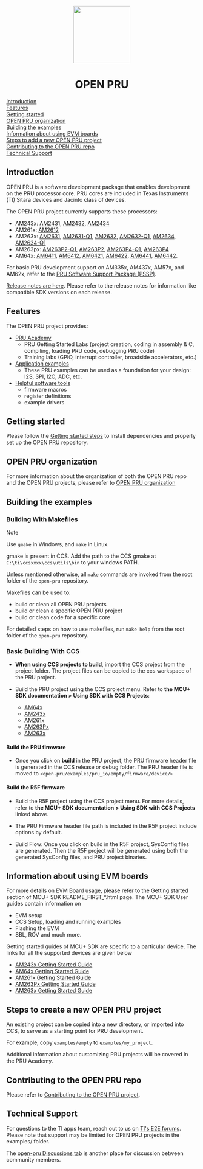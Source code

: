 <div align="center">

<img src="https://upload.wikimedia.org/wikipedia/commons/b/ba/TexasInstruments-Logo.svg" width="150"><br/>
# OPEN PRU

</div>

[Introduction](#introduction)  
[Features](#features)  
[Getting started](#getting-started)  
[OPEN PRU organization](#open-pru-organization)  
[Building the examples](#building-the-examples)  
[Information about using EVM boards](#information-about-using-evm-boards)  
[Steps to add a new OPEN PRU project](#steps-to-add-a-new-open-pru-project)  
[Contributing to the OPEN PRU repo](#contributing-to-the-open-pru-repo)  
[Technical Support](#technical-support)  

## Introduction

OPEN PRU is a software development package that enables development on the PRU processor core. PRU cores are included in Texas Instruments (TI) Sitara devices and Jacinto class of devices.

The OPEN PRU project currently supports these processors:

- AM243x: [AM2431](https://www.ti.com/product/AM2431), [AM2432](https://www.ti.com/product/AM2432), [AM2434](https://www.ti.com/product/AM2434)
- AM261x: [AM2612](https://www.ti.com/product/AM2612)
- AM263x: [AM2631](https://www.ti.com/product/AM2631), [AM2631-Q1](https://www.ti.com/product/AM2631-Q1), [AM2632](https://www.ti.com/product/AM2632), [AM2632-Q1](https://www.ti.com/product/AM2632-Q1), [AM2634](https://www.ti.com/product/AM2634), [AM2634-Q1](https://www.ti.com/product/AM2634-Q1)
- AM263px: [AM263P2-Q1](https://www.ti.com/product/AM263P2-Q1), [AM263P2](https://www.ti.com/product/AM263P2), [AM263P4-Q1](https://www.ti.com/product/AM263P4-Q1), [AM263P4](https://www.ti.com/product/AM263P4)
- AM64x: [AM6411](https://www.ti.com/product/AM6411), [AM6412](https://www.ti.com/product/AM6412), [AM6421](https://www.ti.com/product/AM6421), [AM6422](https://www.ti.com/product/AM6422), [AM6441](https://www.ti.com/product/AM6441), [AM6442](https://www.ti.com/product/AM6442).

For basic PRU development support on AM335x, AM437x, AM57x, and AM62x, refer to the [PRU Software Support Package (PSSP)](https://git.ti.com/cgit/pru-software-support-package/pru-software-support-package).

[Release notes are here](./docs/release_notes.md). Please refer to the release
notes for information like compatible SDK versions on each release.

## Features

The OPEN PRU project provides:
  - [PRU Academy](./academy)
    - PRU Getting Started Labs (project creation, coding in assembly & C, compiling, loading PRU code, debugging PRU code)
    - Training labs (GPIO, interrupt controller, broadside accelerators, etc.)
  - [Application examples](./examples)
    - These PRU examples can be used as a foundation for your design: I2S, SPI, I2C, ADC, etc.
  - [Helpful software tools](./source)
    - firmware macros
    - register definitions
    - example drivers

## Getting started

Please follow the [Getting started steps](./docs/getting_started.md) to install dependencies and properly set up the OPEN PRU repository.

## OPEN PRU organization

For more information about the organization of both the OPEN PRU repo and the
OPEN PRU projects, please refer to
[OPEN PRU organization](./docs/open_pru_organization.md)

## Building the examples 

### Building With Makefiles

> [!NOTE]
> Use `gmake` in Windows, and `make` in Linux.
>
> gmake is present in CCS. Add the path to the CCS gmake at
> `C:\ti\ccsxxxx\ccs\utils\bin` to your windows PATH.
>
> Unless mentioned otherwise, all `make` commands are invoked from the root
> folder of the `open-pru` repository.

Makefiles can be used to:
   - build or clean all OPEN PRU projects
   - build or clean a specific OPEN PRU project
   - build or clean code for a specific core

For detailed steps on how to use makefiles, run ```make help``` from the root
folder of the `open-pru` repository.

### Basic Building With CCS

- **When using CCS projects to build**, import the CCS project from the project
  folder. The project files can be copied to the ccs workspace of the PRU project.

- Build the PRU project using the CCS project menu. Refer to
  **the MCU+ SDK documentation > Using SDK with CCS Projects**:
  - [AM64x](https://software-dl.ti.com/mcu-plus-sdk/esd/AM64X/latest/exports/docs/api_guide_am64x/CCS_PROJECTS_PAGE.html)
  - [AM243x](https://software-dl.ti.com/mcu-plus-sdk/esd/AM243X/latest/exports/docs/api_guide_am243x/CCS_PROJECTS_PAGE.html)
  - [AM261x](https://software-dl.ti.com/mcu-plus-sdk/esd/AM261X/latest/exports/docs/api_guide_am261x/CCS_PROJECTS_PAGE.html)
  - [AM263Px](https://software-dl.ti.com/mcu-plus-sdk/esd/AM263PX/latest/exports/docs/api_guide_am263px/CCS_PROJECTS_PAGE.html)
  - [AM263x](https://software-dl.ti.com/mcu-plus-sdk/esd/AM263X/latest/exports/docs/api_guide_am263x/CCS_PROJECTS_PAGE.html)

#### Build the PRU firmware

- Once you click on **build** in the PRU project, the PRU firmware header file is generated in the CCS release or debug folder. The PRU header file is moved to  `<open-pru/examples/pru_io/empty/firmware/device/>`

#### Build the R5F firmware

- Build the R5F project using the CCS project menu. For more details, refer to **the MCU+ SDK documentation > Using SDK with CCS Projects** linked above.

- The PRU Firmware header file path is included in the R5F project include options by default.

- Build Flow: Once you click on build in the R5F project, SysConfig files are generated. Then the R5F project will be generated using both the generated SysConfig files, and PRU project binaries.

## Information about using EVM boards

For more details on EVM Board usage, please refer to the Getting started section of MCU+ SDK README_FIRST_*.html page. The MCU+ SDK User guides contain information on
  
- EVM setup
- CCS Setup, loading and running examples
- Flashing the EVM
- SBL, ROV and much more.

Getting started guides of MCU+ SDK are specific to a particular device. The links for all the supported devices are given below

- [AM243x Getting Started Guide](https://software-dl.ti.com/mcu-plus-sdk/esd/AM243X/latest/exports/docs/api_guide_am243x/GETTING_STARTED.html)
- [AM64x  Getting Started Guide](https://software-dl.ti.com/mcu-plus-sdk/esd/AM64X/latest/exports/docs/api_guide_am64x/GETTING_STARTED.html)
- [AM261x Getting Started Guide](https://software-dl.ti.com/mcu-plus-sdk/esd/AM261X/latest/exports/docs/api_guide_am261x/GETTING_STARTED.html)
- [AM263Px Getting Started Guide](https://software-dl.ti.com/mcu-plus-sdk/esd/AM263PX/latest/exports/docs/api_guide_am263px/GETTING_STARTED.html)
- [AM263x Getting Started Guide](https://software-dl.ti.com/mcu-plus-sdk/esd/AM263X/latest/exports/docs/api_guide_am263x/GETTING_STARTED.html)

## Steps to create a new OPEN PRU project

An existing project can be copied into a new directory, or imported into CCS,
to serve as a starting point for PRU development.

For example, copy `examples/empty` to `examples/my_project`.

Additional information about customizing PRU projects will be covered in the
PRU Academy.

## Contributing to the OPEN PRU repo

Please refer to [Contributing to the OPEN PRU project](./docs/contributing.md). 

## Technical Support

For questions to the TI apps team, reach out to us on
[TI's E2E forums](https://e2e.ti.com/). Please note that support may be limited
for OPEN PRU projects in the examples/ folder.

The [open-pru Discussions tab](https://github.com/TexasInstruments/open-pru/discussions)
is another place for discussion between community members.
